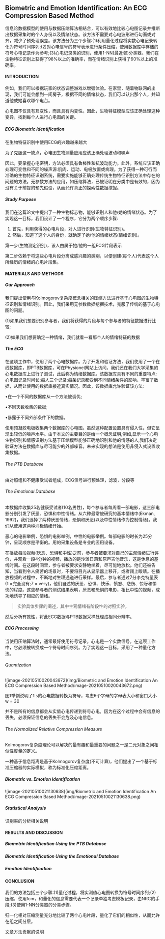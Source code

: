## Biometric and Emotion Identification: An ECG Compression Based Method

信息论数据模型的使用与数据压缩算法相结合，可以有效地比较心电图记录并推断出数据采集时的个人身份以及情绪状态。该方法不需要对心电波形进行勾画或对齐，减少了预处理误差。该方法分为三个步骤:(1)利用量化过程将实数心电记录转化为符号时间序列;(2)对心电信号的符号表示进行条件压缩，使用数据库中存储的符号心电记录作为参考;(3)心电记录类的识别，使用1-NN(最近邻)分类器。我们在生物特征识别上获得了98%以上的准确率，而在情绪识别上获得了90%以上的准确率。

####  INTRODUCTION

例如，我们可以根据玩家的状态调整游戏以增强体验。在家里，随着物联网的出现，我们可能会想到一间房子，根据不同的情绪状态，我们可以认出那个人，并知道他或她喜欢哪个电台。

心电图不仅具有互变性，而且具有内变性。因此，生物特征模型应该正确处理这种变异，找到每个人进行心电图的关键。

##### ECG Biometric Identiﬁcation 

在生物特征识别中使用ECG的兴趣越来越大

为了克服这一缺点，心电图生物测量应用应该正确处理波动和噪声

因此，要掌握心电密钥，方法必须具有鲁棒性和抗波动能力。此外，系统应该正确处理可变性和不同的噪声源:肌肉、运动、电极放置或病理。为了获得一种可行而准确的生物特征识别系统，需要实施能够正确处理传统生物特征识别方法中存在的问题的方法。无参数方法的应用，如压缩算法，已被证明在分类中是有效的，因为没有关于前提的预先假设，从而允许真正的探索性数据挖掘。

##### Study Purpose

我们在这篇论文中提出了一种生物标志物，能够识别人和他/她的情绪状态。为了实现这一目标，我们设计了一个程序，它分为两个顺序步骤:

1. 首先，利用获得的心电片段，对人进行识别(生物特征识别)。
2. 然后，知道了这个人的身份，就确定了她/他的情绪状态(情绪识别)。

第一步(生物测定识别)，该人由属于她/他的一组ECG片段表示

第二步依赖于将这些心电片段分离成感兴趣的类别，以便创建(每个人)代表这个人所经历的情绪的心电片段集。

#### MATERIALS AND METHODS 

##### Our Approach 

我们提出使用与Kolmogorov复杂度概念相关的压缩方法进行基于心电图的生物特征识别和情绪识别。因此，我们采用无参数数据挖掘技术，克服了传统的基于心电图的问题。

(1)如果我们想要识别参与者，我们将获得的片段与每个参与者的特征数据进行比较;

(2)如果我们想要确定一种情绪，我们就看一看那个人的情绪特征的数据

##### The ECG

在这项工作中，使用了两个心电数据库。为了开发和验证方法，我们使用了一个在线数据库，即PTB数据库，可在Physionet网站上访问。我们还在我们大学采集的心电数据库上进行了测试，此后称为情绪数据库。该数据库具有不同的重要特点:心电图记录时间长;每人三个记录;每条记录都受到不同情绪条件的影响，丰富了数据，从而让使用的数据库接近真实情况。因此，该数据库允许验证该方法:

•在一个不同的数据库从一个方法被调优;

•不同天数收集的数据;

•暴露于不同外部条件下的数据。

使用预凝胶电极收集两个数据库的心电图。虽然这种配置设置具有侵入性，但它呈现出较低的噪声水平。由于本文的主要目的是给一个概念证明,例如,显示一个心电生物识别和情感识别方法基于压缩模型能够正确地识别和他的情感的人,我们决定验证方法在数据库与尽可能少的外部噪音。未来实现的想法是使用非侵入式设置收集数据。

###### The PTB Database

由对照组和不健康受试者组成，ECG信号进行预处理，滤波，分段等

###### The Emotional Database

本数据库收集25名健康受试者(10名男性)，每个参与者每周看一部电影，这三部电影分别引发了厌恶、恐惧和中性情绪。从六种最常被研究的基本情绪中(Ekman, 1992)，我们选择了两种厌恶情绪，恐惧和厌恶(以及中性情绪作为控制情绪)。我们从使用这两种消极情绪开始。

恶心的电影举例，恐惧的电影举例，中性的电影举例。每部电影的时长为25分钟，呈现顺序是平衡的。用的采集设备是专业的医用设备。

在播放每段视频(厌恶、恐惧和中性)之前，参与者被要求对自己的主观情绪进行评价，并观看一段4分钟的视频，播放的是沙滩日落和原声吉他音乐，这是休息的基线时间。在这段时间里，参与者被要求安静地坐着，尽可能地放松。他们还被告知，当看到令人痛苦的场景时，不要将目光从显示器上移开，或者闭上眼睛。在播放视频的过程中，不断地对生理通道进行采样。最后，参与者通过7分李克特量表(1 =完全没有;7 = very)，他们自述的厌恶、恐惧、快乐、愤怒、悲伤、惊讶和愉快的程度。这些参与者的测试结果表明，厌恶和恐惧的电影，相比中性的视频，成功地诱导了相应的情绪。

> 实验具体步骤的阐述，其中主观情绪有阶段性的对照实验。

然后分析有效性，将此ECG数据与PTB数据采样处理成相同分辨率。

##### ECG Processing

当使用压缩算法时，通常最好使用符号记录。心电是一个实数信号，在这项工作中，它必须被转换成一个符号时间序列。为了实现这一目标，采用了一种量化方法。

###### Quantization

![image-20210510020043672](img/Biometric and Emotion Identification An ECG Compression Based Method/image-20210510020043672.png)

图1举例说明了1 s的心电数据转换为符号，考虑6个字母的字母表大小和窗口大小w = 30

并不是所有的信息都会从实值心电传递到符号心电，因为在这个过程中会有信息的丢失，必须保证信息的丢失不会危及心电信息。

###### The Normalized Relative Compression Measure

Kolmogorov复杂度理论可以解决的最有趣和最重要的问题之一是二元对象之间相似性度量的定义。

一种基于信息距离是基于Kolmogorov复杂度(不可计算)，他们提出了一个基于标准压缩器的实际模拟，称为标准化压缩距离。

##### Biometric vs. Emotion Identification

![image-20210510021130638](img/Biometric and Emotion Identification An ECG Compression Based Method/image-20210510021130638.png)

##### Statistical Analysis

识别率的分析相关说明

#### RESULTS AND DISCUSSION

##### Biometric Identification Using the PTB Database

##### Biometric Identification Using the Emotional Database

##### Emotion Identification

#### CONCLUSION

我们的方法包括三个步骤:(1)量化过程，将实测值心电图转换为符号时间序列;(2)压缩，使用fcm，和量化的信息需要代表一个记录单独考虑模板记录，由NRC的手段;(3)使用1-NN分类器的分类步骤。

归一化相对压缩测量充分地比较了两个心电片段，量化了它们的相似性，从而允许在组之间分层。

文章方法贡献的说明



##### 

